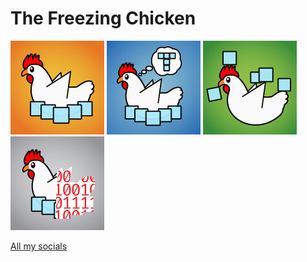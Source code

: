 # The Freezing Chicken
<img src="tfc.jpg" alt="The Freezing Chicken Personal Logo">
<img src="tfc-thinks.jpg" alt="The Freezing Chicken Argumentative Content Logo">
<img src="tfc-does-stuff.jpg" alt="The Freezing Chicken Entertainment Content Logo">
<img src="tfc-codes.jpg" alt="The Freezing Chicken Coding Content Logo">

[All my socials](https://linktr.ee/TheFreezingChicken)
